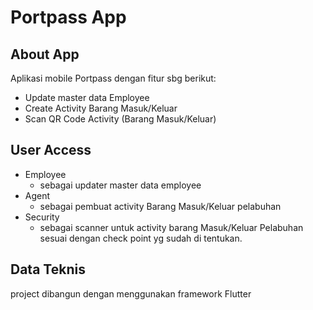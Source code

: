 # Portpass App



## About App

Aplikasi mobile Portpass dengan fitur sbg berikut:
- Update master data Employee
- Create Activity Barang Masuk/Keluar
- Scan QR Code Activity (Barang Masuk/Keluar)

## User Access
- Employee
  - sebagai updater master data employee
- Agent
  - sebagai pembuat activity Barang Masuk/Keluar pelabuhan
- Security
  - sebagai scanner untuk activity barang Masuk/Keluar Pelabuhan sesuai dengan check point yg sudah di tentukan.

## Data Teknis
project dibangun dengan menggunakan framework Flutter
